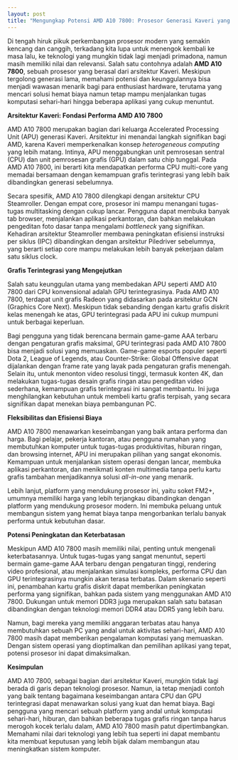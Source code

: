 ```yaml
---
layout: post
title: "Mengungkap Potensi AMD A10 7800: Prosesor Generasi Kaveri yang Masih Relevan"
---
```


Di tengah hiruk pikuk perkembangan prosesor modern yang semakin kencang dan canggih, terkadang kita lupa untuk menengok kembali ke masa lalu, ke teknologi yang mungkin tidak lagi menjadi primadona, namun masih memiliki nilai dan relevansi. Salah satu contohnya adalah **AMD A10 7800**, sebuah prosesor yang berasal dari arsitektur Kaveri. Meskipun tergolong generasi lama, memahami potensi dan keunggulannya bisa menjadi wawasan menarik bagi para enthusiast hardware, terutama yang mencari solusi hemat biaya namun tetap mampu menjalankan tugas komputasi sehari-hari hingga beberapa aplikasi yang cukup menuntut.

**Arsitektur Kaveri: Fondasi Performa AMD A10 7800**

AMD A10 7800 merupakan bagian dari keluarga Accelerated Processing Unit (APU) generasi Kaveri. Arsitektur ini menandai langkah signifikan bagi AMD, karena Kaveri memperkenalkan konsep *heterogeneous computing* yang lebih matang. Intinya, APU menggabungkan unit pemrosesan sentral (CPU) dan unit pemrosesan grafis (GPU) dalam satu chip tunggal. Pada AMD A10 7800, ini berarti kita mendapatkan performa CPU multi-core yang memadai bersamaan dengan kemampuan grafis terintegrasi yang lebih baik dibandingkan generasi sebelumnya.

Secara spesifik, AMD A10 7800 dilengkapi dengan arsitektur CPU Steamroller. Dengan empat core, prosesor ini mampu menangani tugas-tugas multitasking dengan cukup lancar. Pengguna dapat membuka banyak tab browser, menjalankan aplikasi perkantoran, dan bahkan melakukan pengeditan foto dasar tanpa mengalami *bottleneck* yang signifikan. Kehadiran arsitektur Steamroller membawa peningkatan efisiensi instruksi per siklus (IPC) dibandingkan dengan arsitektur Piledriver sebelumnya, yang berarti setiap core mampu melakukan lebih banyak pekerjaan dalam satu siklus clock.

**Grafis Terintegrasi yang Mengejutkan**

Salah satu keunggulan utama yang membedakan APU seperti AMD A10 7800 dari CPU konvensional adalah GPU terintegrasinya. Pada AMD A10 7800, terdapat unit grafis Radeon yang didasarkan pada arsitektur GCN (Graphics Core Next). Meskipun tidak sebanding dengan kartu grafis diskrit kelas menengah ke atas, GPU terintegrasi pada APU ini cukup mumpuni untuk berbagai keperluan.

Bagi pengguna yang tidak berencana bermain game-game AAA terbaru dengan pengaturan grafis maksimal, GPU terintegrasi pada AMD A10 7800 bisa menjadi solusi yang memuaskan. Game-game esports populer seperti Dota 2, League of Legends, atau Counter-Strike: Global Offensive dapat dijalankan dengan frame rate yang layak pada pengaturan grafis menengah. Selain itu, untuk menonton video resolusi tinggi, termasuk konten 4K, dan melakukan tugas-tugas desain grafis ringan atau pengeditan video sederhana, kemampuan grafis terintegrasi ini sangat membantu. Ini juga menghilangkan kebutuhan untuk membeli kartu grafis terpisah, yang secara signifikan dapat menekan biaya pembangunan PC.

**Fleksibilitas dan Efisiensi Biaya**

AMD A10 7800 menawarkan keseimbangan yang baik antara performa dan harga. Bagi pelajar, pekerja kantoran, atau pengguna rumahan yang membutuhkan komputer untuk tugas-tugas produktivitas, hiburan ringan, dan browsing internet, APU ini merupakan pilihan yang sangat ekonomis. Kemampuan untuk menjalankan sistem operasi dengan lancar, membuka aplikasi perkantoran, dan menikmati konten multimedia tanpa perlu kartu grafis tambahan menjadikannya solusi *all-in-one* yang menarik.

Lebih lanjut, platform yang mendukung prosesor ini, yaitu soket FM2+, umumnya memiliki harga yang lebih terjangkau dibandingkan dengan platform yang mendukung prosesor modern. Ini membuka peluang untuk membangun sistem yang hemat biaya tanpa mengorbankan terlalu banyak performa untuk kebutuhan dasar.

**Potensi Peningkatan dan Keterbatasan**

Meskipun AMD A10 7800 masih memiliki nilai, penting untuk mengenali keterbatasannya. Untuk tugas-tugas yang sangat menuntut, seperti bermain game-game AAA terbaru dengan pengaturan tinggi, rendering video profesional, atau menjalankan simulasi kompleks, performa CPU dan GPU terintegrasinya mungkin akan terasa terbatas. Dalam skenario seperti ini, penambahan kartu grafis diskrit dapat memberikan peningkatan performa yang signifikan, bahkan pada sistem yang menggunakan AMD A10 7800. Dukungan untuk memori DDR3 juga merupakan salah satu batasan dibandingkan dengan teknologi memori DDR4 atau DDR5 yang lebih baru.

Namun, bagi mereka yang memiliki anggaran terbatas atau hanya membutuhkan sebuah PC yang andal untuk aktivitas sehari-hari, AMD A10 7800 masih dapat memberikan pengalaman komputasi yang memuaskan. Dengan sistem operasi yang dioptimalkan dan pemilihan aplikasi yang tepat, potensi prosesor ini dapat dimaksimalkan.

**Kesimpulan**

AMD A10 7800, sebagai bagian dari arsitektur Kaveri, mungkin tidak lagi berada di garis depan teknologi prosesor. Namun, ia tetap menjadi contoh yang baik tentang bagaimana keseimbangan antara CPU dan GPU terintegrasi dapat menawarkan solusi yang kuat dan hemat biaya. Bagi pengguna yang mencari sebuah platform yang andal untuk komputasi sehari-hari, hiburan, dan bahkan beberapa tugas grafis ringan tanpa harus merogoh kocek terlalu dalam, AMD A10 7800 masih patut dipertimbangkan. Memahami nilai dari teknologi yang lebih tua seperti ini dapat membantu kita membuat keputusan yang lebih bijak dalam membangun atau meningkatkan sistem komputer.
